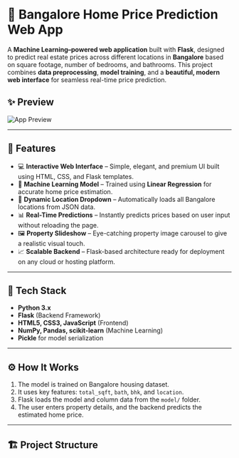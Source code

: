 # 🏡 Bangalore Home Price Prediction Web App

A **Machine Learning–powered web application** built with **Flask**, designed to predict real estate prices across different locations in **Bangalore** based on square footage, number of bedrooms, and bathrooms.
This project combines **data preprocessing**, **model training**, and a **beautiful, modern web interface** for seamless real-time price prediction.

## ✨ Preview
![App Preview](banglore/preview/screenshot.jpg)

---

## 🚀 Features
- 💻 **Interactive Web Interface** – Simple, elegant, and premium UI built using HTML, CSS, and Flask templates.
- 🧠 **Machine Learning Model** – Trained using **Linear Regression** for accurate home price estimation.
- 📍 **Dynamic Location Dropdown** – Automatically loads all Bangalore locations from JSON data.
- 📊 **Real-Time Predictions** – Instantly predicts prices based on user input without reloading the page.
- 🖼️ **Property Slideshow** – Eye-catching property image carousel to give a realistic visual touch.
- 📈 **Scalable Backend** – Flask-based architecture ready for deployment on any cloud or hosting platform.

---

## 🧩 Tech Stack
- **Python 3.x**
- **Flask** (Backend Framework)
- **HTML5, CSS3, JavaScript** (Frontend)
- **NumPy, Pandas, scikit-learn** (Machine Learning)
- **Pickle** for model serialization

---

## ⚙️ How It Works
1. The model is trained on Bangalore housing dataset.
2. It uses key features: `total_sqft`, `bath`, `bhk`, and `location`.
3. Flask loads the model and column data from the `model/` folder.
4. The user enters property details, and the backend predicts the estimated home price.

---

## 🏗️ Project Structure
